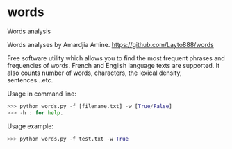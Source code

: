 # words
Words analysis

Words analyses by Amardjia Amine.
https://github.com/Layto888/words

Free software utility which allows you to find the most frequent phrases
and frequencies of words. French and English language texts are supported.
It also counts number of words, characters, the lexical density,
sentences...etc.

Usage in command line:
```python
>>> python words.py -f [filename.txt] -w [True/False]
>>> -h : for help.
```
Usage example:
```python
>>> python words.py -f test.txt -w True
```
